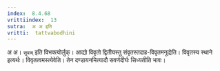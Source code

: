 ```yaml
---
index:  8.4.68
vrittiindex:  13
sutra:  अ अ इति
vritti:  tattvabodhini 
---
```


अ अ। `सुपाम्` इति विभक्त्योर्लुक्। आद्यो विवृतो द्वितीयस्तु संवृतस्तदाह-विवृतमनूद्येति। विवृतस्य स्थाने इत्यर्थः। विवृतत्वमस्त्येवेति। तेन दण्डायनमित्यादौ सवर्णदीर्घः सिध्यतीति भावः।

